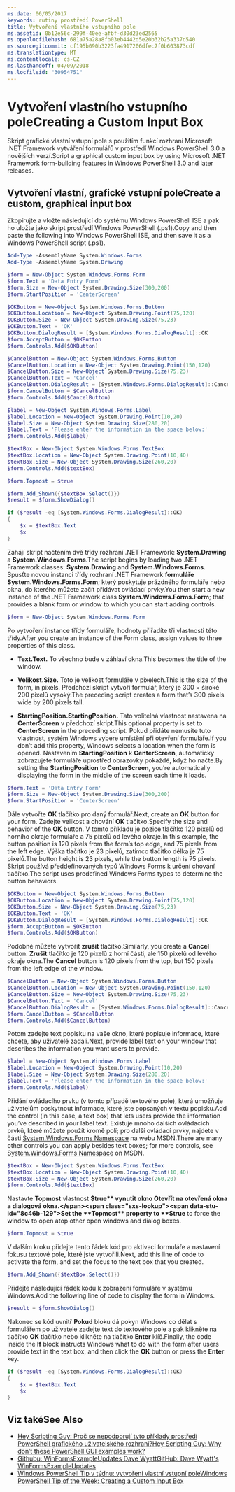 ```yaml
---
ms.date: 06/05/2017
keywords: rutiny prostředí PowerShell
title: Vytvoření vlastního vstupního pole
ms.assetid: 0b12e56c-299f-40ee-afbf-d30d23ed2565
ms.openlocfilehash: 681a75a28a8fb03eb4442d5e20b32b25a337d540
ms.sourcegitcommit: cf195b090b3223fa4917206dfec7f0b603873cdf
ms.translationtype: MT
ms.contentlocale: cs-CZ
ms.lasthandoff: 04/09/2018
ms.locfileid: "30954751"
---
```

# <a name="creating-a-custom-input-box"></a><span data-ttu-id="8c46b-103">Vytvoření vlastního vstupního pole</span><span class="sxs-lookup"><span data-stu-id="8c46b-103">Creating a Custom Input Box</span></span>

<span data-ttu-id="8c46b-104">Skript grafické vlastní vstupní pole s použitím funkcí rozhraní Microsoft .NET Framework vytváření formulářů v prostředí Windows PowerShell 3.0 a novějších verzí.</span><span class="sxs-lookup"><span data-stu-id="8c46b-104">Script a graphical custom input box by using Microsoft .NET Framework form-building features in Windows PowerShell 3.0 and later releases.</span></span>

## <a name="create-a-custom-graphical-input-box"></a><span data-ttu-id="8c46b-105">Vytvoření vlastní, grafické vstupní pole</span><span class="sxs-lookup"><span data-stu-id="8c46b-105">Create a custom, graphical input box</span></span>

<span data-ttu-id="8c46b-106">Zkopírujte a vložte následující do systému Windows PowerShell ISE a pak ho uložte jako skript prostředí Windows PowerShell (.ps1).</span><span class="sxs-lookup"><span data-stu-id="8c46b-106">Copy and then paste the following into Windows PowerShell ISE, and then save it as a Windows PowerShell script (.ps1).</span></span>

```powershell
Add-Type -AssemblyName System.Windows.Forms
Add-Type -AssemblyName System.Drawing

$form = New-Object System.Windows.Forms.Form
$form.Text = 'Data Entry Form'
$form.Size = New-Object System.Drawing.Size(300,200)
$form.StartPosition = 'CenterScreen'

$OKButton = New-Object System.Windows.Forms.Button
$OKButton.Location = New-Object System.Drawing.Point(75,120)
$OKButton.Size = New-Object System.Drawing.Size(75,23)
$OKButton.Text = 'OK'
$OKButton.DialogResult = [System.Windows.Forms.DialogResult]::OK
$form.AcceptButton = $OKButton
$form.Controls.Add($OKButton)

$CancelButton = New-Object System.Windows.Forms.Button
$CancelButton.Location = New-Object System.Drawing.Point(150,120)
$CancelButton.Size = New-Object System.Drawing.Size(75,23)
$CancelButton.Text = 'Cancel'
$CancelButton.DialogResult = [System.Windows.Forms.DialogResult]::Cancel
$form.CancelButton = $CancelButton
$form.Controls.Add($CancelButton)

$label = New-Object System.Windows.Forms.Label
$label.Location = New-Object System.Drawing.Point(10,20)
$label.Size = New-Object System.Drawing.Size(280,20)
$label.Text = 'Please enter the information in the space below:'
$form.Controls.Add($label)

$textBox = New-Object System.Windows.Forms.TextBox
$textBox.Location = New-Object System.Drawing.Point(10,40)
$textBox.Size = New-Object System.Drawing.Size(260,20)
$form.Controls.Add($textBox)

$form.Topmost = $true

$form.Add_Shown({$textBox.Select()})
$result = $form.ShowDialog()

if ($result -eq [System.Windows.Forms.DialogResult]::OK)
{
    $x = $textBox.Text
    $x
}
```

<span data-ttu-id="8c46b-107">Zahájí skript načtením dvě třídy rozhraní .NET Framework: **System.Drawing** a **System.Windows.Forms**.</span><span class="sxs-lookup"><span data-stu-id="8c46b-107">The script begins by loading two .NET Framework classes: **System.Drawing** and **System.Windows.Forms**.</span></span> <span data-ttu-id="8c46b-108">Spusťte novou instanci třídy rozhraní .NET Framework **formuláře System.Windows.Forms.Form**; který poskytuje prázdného formuláře nebo okna, do kterého můžete začít přidávat ovládací prvky.</span><span class="sxs-lookup"><span data-stu-id="8c46b-108">You then start a new instance of the .NET Framework class **System.Windows.Forms.Form**; that provides a blank form or window to which you can start adding controls.</span></span>

```powershell
$form = New-Object System.Windows.Forms.Form
```

<span data-ttu-id="8c46b-109">Po vytvoření instance třídy formuláře, hodnoty přiřadíte tři vlastnosti této třídy.</span><span class="sxs-lookup"><span data-stu-id="8c46b-109">After you create an instance of the Form class, assign values to three properties of this class.</span></span>

- <span data-ttu-id="8c46b-110">**Text.**</span><span class="sxs-lookup"><span data-stu-id="8c46b-110">**Text.**</span></span> <span data-ttu-id="8c46b-111">To všechno bude v záhlaví okna.</span><span class="sxs-lookup"><span data-stu-id="8c46b-111">This becomes the title of the window.</span></span>

- <span data-ttu-id="8c46b-112">**Velikost.**</span><span class="sxs-lookup"><span data-stu-id="8c46b-112">**Size.**</span></span> <span data-ttu-id="8c46b-113">Toto je velikost formuláře v pixelech.</span><span class="sxs-lookup"><span data-stu-id="8c46b-113">This is the size of the form, in pixels.</span></span> <span data-ttu-id="8c46b-114">Předchozí skript vytvoří formulář, který je 300 × široké 200 pixelů vysoký.</span><span class="sxs-lookup"><span data-stu-id="8c46b-114">The preceding script creates a form that’s 300 pixels wide by 200 pixels tall.</span></span>

- <span data-ttu-id="8c46b-115">**StartingPosition.**</span><span class="sxs-lookup"><span data-stu-id="8c46b-115">**StartingPosition.**</span></span> <span data-ttu-id="8c46b-116">Tato volitelná vlastnost nastavena na **CenterScreen** v předchozí skript.</span><span class="sxs-lookup"><span data-stu-id="8c46b-116">This optional property is set to **CenterScreen** in the preceding script.</span></span> <span data-ttu-id="8c46b-117">Pokud přidáte nemusíte tuto vlastnost, systém Windows vybere umístění při otevření formuláře.</span><span class="sxs-lookup"><span data-stu-id="8c46b-117">If you don’t add this property, Windows selects a location when the form is opened.</span></span> <span data-ttu-id="8c46b-118">Nastavením **StartingPosition** k **CenterScreen**, automaticky zobrazujete formuláře uprostřed obrazovky pokaždé, když ho načte.</span><span class="sxs-lookup"><span data-stu-id="8c46b-118">By setting the **StartingPosition** to **CenterScreen**, you’re automatically displaying the form in the middle of the screen each time it loads.</span></span>

```powershell
$form.Text = 'Data Entry Form'
$form.Size = New-Object System.Drawing.Size(300,200)
$form.StartPosition = 'CenterScreen'
```

<span data-ttu-id="8c46b-119">Dále vytvořte **OK** tlačítko pro daný formulář.</span><span class="sxs-lookup"><span data-stu-id="8c46b-119">Next, create an **OK** button for your form.</span></span> <span data-ttu-id="8c46b-120">Zadejte velikost a chování **OK** tlačítko.</span><span class="sxs-lookup"><span data-stu-id="8c46b-120">Specify the size and behavior of the **OK** button.</span></span> <span data-ttu-id="8c46b-121">V tomto příkladu je pozice tlačítko 120 pixelů od horního okraje formuláře a 75 pixelů od levého okraje.</span><span class="sxs-lookup"><span data-stu-id="8c46b-121">In this example, the button position is 120 pixels from the form’s top edge, and 75 pixels from the left edge.</span></span> <span data-ttu-id="8c46b-122">Výška tlačítko je 23 pixelů, zatímco tlačítko délka je 75 pixelů.</span><span class="sxs-lookup"><span data-stu-id="8c46b-122">The button height is 23 pixels, while the button length is 75 pixels.</span></span> <span data-ttu-id="8c46b-123">Skript používá předdefinovaných typů Windows Forms k určení chování tlačítko.</span><span class="sxs-lookup"><span data-stu-id="8c46b-123">The script uses predefined Windows Forms types to determine the button behaviors.</span></span>

```powershell
$OKButton = New-Object System.Windows.Forms.Button
$OKButton.Location = New-Object System.Drawing.Point(75,120)
$OKButton.Size = New-Object System.Drawing.Size(75,23)
$OKButton.Text = 'OK'
$OKButton.DialogResult = [System.Windows.Forms.DialogResult]::OK
$form.AcceptButton = $OKButton
$form.Controls.Add($OKButton)
```

<span data-ttu-id="8c46b-124">Podobně můžete vytvořit **zrušit** tlačítko.</span><span class="sxs-lookup"><span data-stu-id="8c46b-124">Similarly, you create a **Cancel** button.</span></span> <span data-ttu-id="8c46b-125">**Zrušit** tlačítko je 120 pixelů z horní části, ale 150 pixelů od levého okraje okna.</span><span class="sxs-lookup"><span data-stu-id="8c46b-125">The **Cancel** button is 120 pixels from the top, but 150 pixels from the left edge of the window.</span></span>

```powershell
$CancelButton = New-Object System.Windows.Forms.Button
$CancelButton.Location = New-Object System.Drawing.Point(150,120)
$CancelButton.Size = New-Object System.Drawing.Size(75,23)
$CancelButton.Text = 'Cancel'
$CancelButton.DialogResult = [System.Windows.Forms.DialogResult]::Cancel
$form.CancelButton = $CancelButton
$form.Controls.Add($CancelButton)
```

<span data-ttu-id="8c46b-126">Potom zadejte text popisku na vaše okno, které popisuje informace, které chcete, aby uživatelé zadali.</span><span class="sxs-lookup"><span data-stu-id="8c46b-126">Next, provide label text on your window that describes the information you want users to provide.</span></span>

```powershell
$label = New-Object System.Windows.Forms.Label
$label.Location = New-Object System.Drawing.Point(10,20)
$label.Size = New-Object System.Drawing.Size(280,20)
$label.Text = 'Please enter the information in the space below:'
$form.Controls.Add($label)
```

<span data-ttu-id="8c46b-127">Přidání ovládacího prvku (v tomto případě textového pole), která umožňuje uživatelům poskytnout informace, které jste popsaných v textu popisku.</span><span class="sxs-lookup"><span data-stu-id="8c46b-127">Add the control (in this case, a text box) that lets users provide the information you’ve described in your label text.</span></span> <span data-ttu-id="8c46b-128">Existuje mnoho dalších ovládacích prvků, které můžete použít kromě polí; pro další ovládací prvky, najdete v části [System.Windows.Forms Namespace](http://msdn.microsoft.com/library/k50ex0x9(v=vs.110).aspx) na webu MSDN.</span><span class="sxs-lookup"><span data-stu-id="8c46b-128">There are many other controls you can apply besides text boxes; for more controls, see [System.Windows.Forms Namespace](http://msdn.microsoft.com/library/k50ex0x9(v=vs.110).aspx) on MSDN.</span></span>

```powershell
$textBox = New-Object System.Windows.Forms.TextBox
$textBox.Location = New-Object System.Drawing.Point(10,40)
$textBox.Size = New-Object System.Drawing.Size(260,20)
$form.Controls.Add($textBox)
```

<span data-ttu-id="8c46b-129">Nastavte **Topmost** vlastnost **$true** vynutit okno Otevřít na otevřená okna a dialogová okna.</span><span class="sxs-lookup"><span data-stu-id="8c46b-129">Set the **Topmost** property to **$true** to force the window to open atop other open windows and dialog boxes.</span></span>

```powershell
$form.Topmost = $true
```

<span data-ttu-id="8c46b-130">V dalším kroku přidejte tento řádek kód pro aktivaci formuláře a nastavení fokusu textové pole, které jste vytvořili.</span><span class="sxs-lookup"><span data-stu-id="8c46b-130">Next, add this line of code to activate the form, and set the focus to the text box that you created.</span></span>

```powershell
$form.Add_Shown({$textBox.Select()})
```

<span data-ttu-id="8c46b-131">Přidejte následující řádek kódu k zobrazení formuláře v systému Windows.</span><span class="sxs-lookup"><span data-stu-id="8c46b-131">Add the following line of code to display the form in Windows.</span></span>

```powershell
$result = $form.ShowDialog()
```

<span data-ttu-id="8c46b-132">Nakonec se kód uvnitř **Pokud** bloku dá pokyn Windows co dělat s formulářem po uživatele zadejte text do textového pole a pak klikněte na tlačítko **OK** tlačítko nebo klikněte na tlačítko **Enter** klíč.</span><span class="sxs-lookup"><span data-stu-id="8c46b-132">Finally, the code inside the **If** block instructs Windows what to do with the form after users provide text in the text box, and then click the **OK** button or press the **Enter** key.</span></span>

```powershell
if ($result -eq [System.Windows.Forms.DialogResult]::OK)
{
    $x = $textBox.Text
    $x
}
```

## <a name="see-also"></a><span data-ttu-id="8c46b-133">Viz také</span><span class="sxs-lookup"><span data-stu-id="8c46b-133">See Also</span></span>

- [<span data-ttu-id="8c46b-134">Hey Scripting Guy: Proč se nepodporují tyto příklady prostředí PowerShell grafického uživatelského rozhraní?</span><span class="sxs-lookup"><span data-stu-id="8c46b-134">Hey Scripting Guy:  Why don’t these PowerShell GUI examples work?</span></span>](http://go.microsoft.com/fwlink/?LinkId=506644)
- [<span data-ttu-id="8c46b-135">Githubu: WinFormsExampleUpdates Dave Wyatt</span><span class="sxs-lookup"><span data-stu-id="8c46b-135">GitHub: Dave Wyatt's WinFormsExampleUpdates</span></span>](https://github.com/dlwyatt/WinFormsExampleUpdates)
- [<span data-ttu-id="8c46b-136">Windows PowerShell Tip v týdnu: vytvoření vlastní vstupní pole</span><span class="sxs-lookup"><span data-stu-id="8c46b-136">Windows PowerShell Tip of the Week:  Creating a Custom Input Box</span></span>](http://technet.microsoft.com/library/ff730941.aspx)